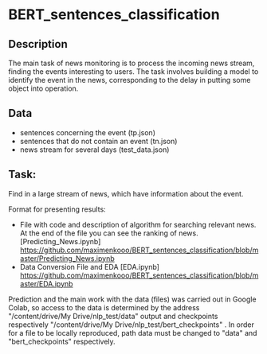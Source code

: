# BERT_sentences_classification

## Description 
The main task of news monitoring is to process the incoming news stream, finding the events interesting to users. The task involves building a model to identify the event in the news, corresponding to the delay in putting some object into operation.

## Data
- sentences concerning the event (tp.json)
- sentences that do not contain an event (tn.json)
- news stream for several days (test_data.json)

## Task:
Find in a large stream of news, which have information about the event. 

Format for presenting results:
- File with code and description of algorithm for searching relevant news. At the end of the file you can see the ranking of news. [Predicting_News.ipynb] https://github.com/maximenkooo/BERT_sentences_classification/blob/master/Predicting_News.ipynb 
- Data Conversion File and EDA [EDA.ipynb] https://github.com/maximenkooo/BERT_sentences_classification/blob/master/EDA.ipynb

Prediction and the main work with the data (files) was carried out in Google Colab, so access to the data is determined by the address "/content/drive/My Drive/nlp_test/data" output and checkpoints respectively "/content/drive/My Drive/nlp_test/bert_checkpoints" . In order for a file to be locally reproduced, path data must be changed to "data" and "bert_checkpoints" respectively.


